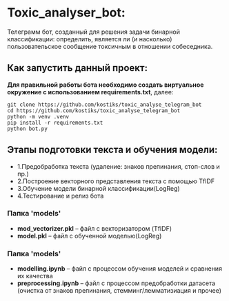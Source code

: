 
# Toxic_analyser_bot: 

Телеграмм бот, созданный для решения задачи бинарной классификации: определить, является ли (и насколько) пользовательское сообщение токсичным в отношении собеседника. 

## Как запустить данный проект:

**Для правильной работы бота необходимо создать виртуальное окружение с использованием requirements.txt**, далее:

```
git clone https://github.com/kostiks/toxic_analyse_telegram_bot
cd https://github.com/kostiks/toxic_analyse_telegram_bot
python -m venv .venv
pip install -r requirements.txt
python bot.py
```

## Этапы подготовки текста и обучения модели:

- 1.Предобработка текста (удаление: знаков препинания, стоп-слов и пр.) 
- 2.Построение векторного представления текста с помощью TfIDF
- 3.Обучение модели бинарной классификации(LogReg)
- 4.Тестирование и релиз бота

### Папка 'models'
- __mod_vectorizer.pkl__  – файл с векторизатором (TfIDF)
- __model.pkl__  – файл с обученной моделью(LogReg)

### Папка 'models'
- __modelling.ipynb__ – файл с процессом обучения моделей и сравнения их качества
- __preprocessing.ipynb__ – файл с процессом предобработки датасета (очистка от знаков препинания, стемминг/лемматизиация и прочее)

